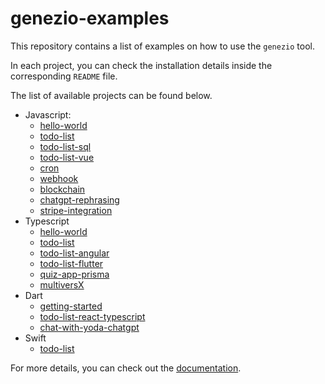 # genezio-examples

This repository contains a list of examples on how to use the `genezio` tool.

In each project, you can check the installation details inside the corresponding `README` file.

The list of available projects can be found below.
 - Javascript:
     - [hello-world](javascript/hello-world)
     - [todo-list](javascript/todo-list)
     - [todo-list-sql](javascript/todo-list-sql)
     - [todo-list-vue](javascript/todo-list-vue)
     - [cron](javascript/cron)
     - [webhook](javascript/webhook)
     - [blockchain](javascript/blockchain)
     - [chatgpt-rephrasing](javascript/chatgpt-project)
     - [stripe-integration](javascript/stripe-js)
 - Typescript
     - [hello-world](typescript/hello-world)
     - [todo-list](typescript/todo-list)
     - [todo-list-angular](typescript/todo-list-angular)
     - [todo-list-flutter](typescript/todo-list-flutter)
     - [quiz-app-prisma](typescript/quiz-app-prisma)
     - [multiversX](typescript/multiversx)
 - Dart
     - [getting-started](dart/getting-started)
     - [todo-list-react-typescript](dart/todo-list-react-typescript)
     - [chat-with-yoda-chatgpt](dart/chat-with-yoda-chatgpt)
 - Swift
     - [todo-list](swift/todo-list)

For more details, you can check out the [documentation](https://docs.genez.io/genezio-documentation/).
